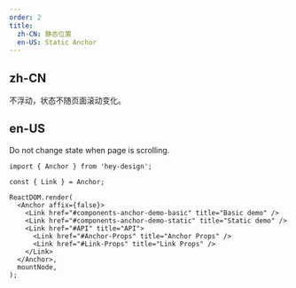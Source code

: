 ```yaml
---
order: 2
title:
  zh-CN: 静态位置
  en-US: Static Anchor
---
```


## zh-CN

不浮动，状态不随页面滚动变化。

## en-US

Do not change state when page is scrolling.

```tsx
import { Anchor } from 'hey-design';

const { Link } = Anchor;

ReactDOM.render(
  <Anchor affix={false}>
    <Link href="#components-anchor-demo-basic" title="Basic demo" />
    <Link href="#components-anchor-demo-static" title="Static demo" />
    <Link href="#API" title="API">
      <Link href="#Anchor-Props" title="Anchor Props" />
      <Link href="#Link-Props" title="Link Props" />
    </Link>
  </Anchor>,
  mountNode,
);
```
